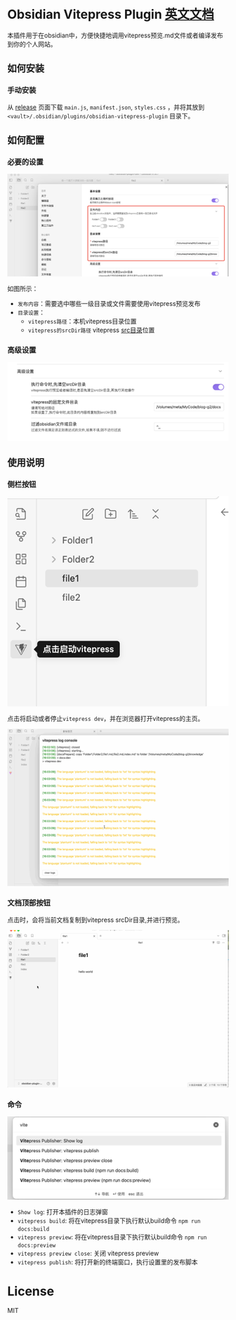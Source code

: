 # Obsidian Vitepress Plugin  [英文文档](./README.md)

本插件用于在obsidian中，方便快捷地调用vitepress预览.md文件或者编译发布到你的个人网站。

## 如何安装

### 手动安装

从 [release](https://github.com/tyrad/obsidian-vitepress-plugin/releases) 页面下载 `main.js`, `manifest.json`, `styles.css` ，并将其放到 `<vault>/.obsidian/plugins/obsidian-vitepress-plugin` 目录下。

## 如何配置

### 必要的设置

![](./demo/setting1.png)

如图所示：
- `发布内容`：需要选中哪些一级目录或文件需要使用vitepress预览发布
- `目录设置`：
	- `vitepress路径`：本机vitepress目录位置
	- `vitepress的srcDir路径` vitepress [src目录](https://vitepress.dev/reference/site-config#srcdir)位置

### 高级设置

![](./demo/setting2.png)

## 使用说明

### 侧栏按钮

![](./demo/aside-button.png)

点击将启动或者停止`vitepress dev`，并在浏览器打开vitepress的主页。

![](./demo/action-preview.gif)

### 文档顶部按钮

点击时，会将当前文档复制到vitepress srcDir目录,并进行预览。

![](./demo/action-preview2.gif)

### 命令

![](./demo/commands.png)


- `Show log`: 打开本插件的日志弹窗
- `vitepress build`: 将在vitepress目录下执行默认build命令 `npm run docs:build`
- `vitepress preview`: 将在vitepress目录下执行默认build命令 `npm run docs:preview`
- `vitepress preview close`: 关闭 vitepress preview
- `vitepress publish`: 将打开新的终端窗口，执行设置里的发布脚本

# License

MIT
